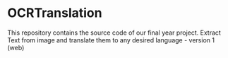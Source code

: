 # OCRTranslation
This repository contains the source code of our final year project.
Extract Text from image and translate them to any desired language - version 1 (web)
